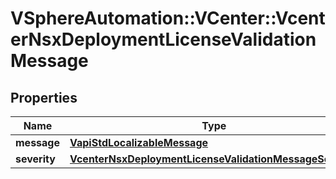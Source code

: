 # VSphereAutomation::VCenter::VcenterNsxDeploymentLicenseValidationMessage

## Properties
Name | Type | Description | Notes
------------ | ------------- | ------------- | -------------
**message** | [**VapiStdLocalizableMessage**](VapiStdLocalizableMessage.md) |  | 
**severity** | [**VcenterNsxDeploymentLicenseValidationMessageSeverity**](VcenterNsxDeploymentLicenseValidationMessageSeverity.md) |  | 


